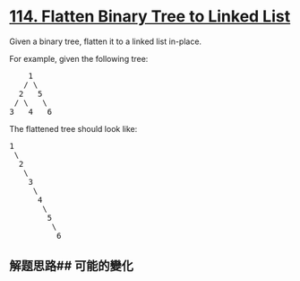 # [114. Flatten Binary Tree to Linked List](https://leetcode-cn.com/problems/flatten-binary-tree-to-linked-list/)
Given a binary tree, flatten it to a linked list in-place.

For example, given the following tree:


<pre>    1
   / \
  2   5
 / \   \
3   4   6
</pre>

The flattened tree should look like:


<pre>1
 \
  2
   \
    3
     \
      4
       \
        5
         \
          6
</pre>

## 解题思路## 可能的變化